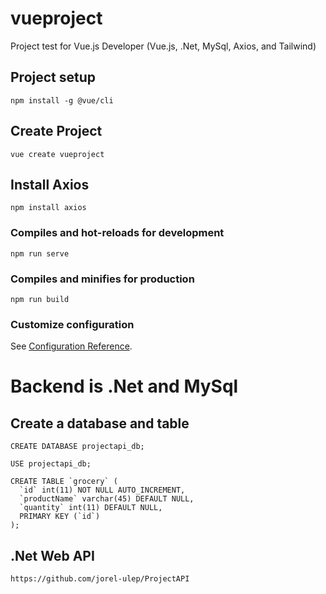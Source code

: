 # vueproject

Project test for Vue.js Developer (Vue.js, .Net, MySql, Axios, and Tailwind)

## Project setup
```
npm install -g @vue/cli
```

## Create Project
```
vue create vueproject
```

## Install Axios
```
npm install axios
```

### Compiles and hot-reloads for development
```
npm run serve
```

### Compiles and minifies for production
```
npm run build
```

### Customize configuration
See [Configuration Reference](https://cli.vuejs.org/config/).

# Backend is .Net and MySql

## Create a database and table
```
CREATE DATABASE projectapi_db;

USE projectapi_db;

CREATE TABLE `grocery` (
  `id` int(11) NOT NULL AUTO_INCREMENT,
  `productName` varchar(45) DEFAULT NULL,
  `quantity` int(11) DEFAULT NULL,
  PRIMARY KEY (`id`)
);
```

## .Net Web API
```
https://github.com/jorel-ulep/ProjectAPI
```
